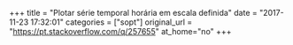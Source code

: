 +++
title = "Plotar série temporal horária em escala definida"
date = "2017-11-23 17:32:01"
categories = ["sopt"]
original_url = "https://pt.stackoverflow.com/q/257655"
at_home="no"
+++

